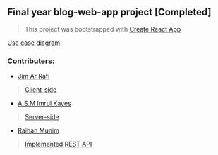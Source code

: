 ## Final year blog-web-app project [Completed]

> This project was bootstrapped with [Create React App](https://github.com/facebook/create-react-app)

[Use case diagram](https://github.com/SleeplessKnight/blog-web-app/blob/master/Diagram/UseCaseDiagram%20_%20Group3%20_%20Blogging%20Site.jpeg)

### Contributers:
- [Jim Ar Rafi](https://github.com/JimArRafi10) 
> [Client-side](https://github.com/SleeplessKnight/blog-web-app/tree/master/client) 

- [A.S.M Imrul Kayes](https://github.com/asmimrul007) 
> [Server-side](https://github.com/SleeplessKnight/blog-web-app/tree/master/server) 

- [Raihan Munim](https://github.com/raihanrms) 
> [Implemented REST API](https://github.com/SleeplessKnight/blog-web-app/blob/master/api/important.md)


